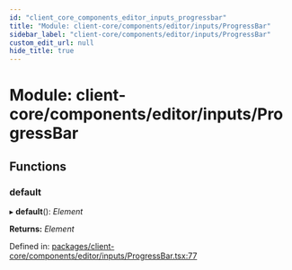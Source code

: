```yaml
---
id: "client_core_components_editor_inputs_progressbar"
title: "Module: client-core/components/editor/inputs/ProgressBar"
sidebar_label: "client-core/components/editor/inputs/ProgressBar"
custom_edit_url: null
hide_title: true
---
```


# Module: client-core/components/editor/inputs/ProgressBar

## Functions

### default

▸ **default**(): *Element*

**Returns:** *Element*

Defined in: [packages/client-core/components/editor/inputs/ProgressBar.tsx:77](https://github.com/xr3ngine/xr3ngine/blob/5c3dcaef1/packages/client-core/components/editor/inputs/ProgressBar.tsx#L77)
